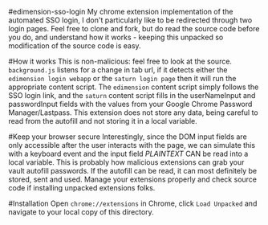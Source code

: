 #edimension-sso-login
My chrome extension implementation of the automated SSO login, I don't particularly like to be redirected through two login pages. Feel free to clone and fork, but do read the source code before you do, and understand how it works - keeping this unpacked so modification of the source code is easy.

#How it works
This is non-malicious: feel free to look at the source. `background.js` listens for a change in tab url, if it detects either the `edimension login webapp` or the `saturn login page` then it will run the appropriate content script. The `edimension` content script simply follows the SSO login link, and the `saturn` content script fills in the userNameInput and passwordInput fields with the values from your Google Chrome Password Manager/Lastpass. This extension does not store any data, being careful to read from the autofill and not storing it in a local variable.

#Keep your browser secure
Interestingly, since the DOM input fields are only accessible after the user interacts with the page, we can simulate this with a keyboard event and the input field *PLAINTEXT* CAN be read into a local variable. This is probably how malicious extensions can grab your vault autofill passwords. If the autofill can be read, it can most definitely be stored, sent and used. Manage your extensions properly and check source code if installing unpacked extensions folks.

#Installation
Open `chrome://extensions` in Chrome, click `Load Unpacked` and navigate to your local copy of this directory.